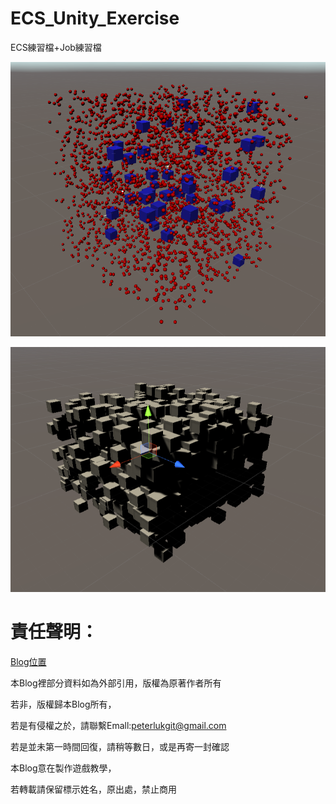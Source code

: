 # ECS_Unity_Exercise

ECS練習檔+Job練習檔

![](https://github.com/PeterLukGit/ECS-Introduction/blob/master/01.PNG)

![](https://github.com/PeterLukGit/ECS-Introduction/blob/master/02.PNG)

# 責任聲明：

[Blog位置](https://www.notion.so/Blog-f5fca1cafe1f4379aebeeb6260dd3dc6)

本Blog裡部分資料如為外部引用，版權為原著作者所有

若非，版權歸本Blog所有，

若是有侵權之於，請聯繫Emall:peterlukgit@gmail.com

若是並未第一時間回復，請稍等數日，或是再寄一封確認

本Blog意在製作遊戲教學，

若轉載請保留標示姓名，原出處，禁止商用

